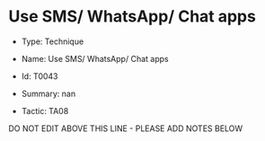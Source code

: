 # Use SMS/ WhatsApp/ Chat apps

* Type: Technique

* Name: Use SMS/ WhatsApp/ Chat apps

* Id: T0043

* Summary: nan

* Tactic: TA08

DO NOT EDIT ABOVE THIS LINE - PLEASE ADD NOTES BELOW
